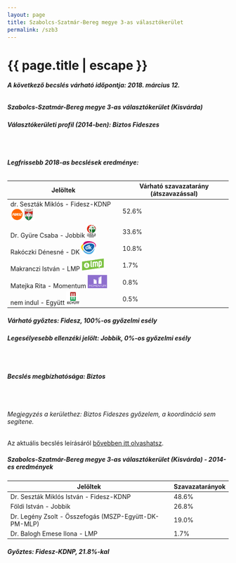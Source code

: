 ```yaml
---
layout: page
title: Szabolcs-Szatmár-Bereg megye 3-as választókerület
permalink: /szb3
---
```


<h1 class="page-title">{{ page.title | escape }}</h1>

<div class="section">
    <div class="row">
          <div class="col s12"><h6><span><strong>A következő becslés várható időpontja: 2018. március 12.</strong></span></h6>
		  <h5>Szabolcs-Szatmár-Bereg megye 3-as választókerület (Kisvárda)</h5>
<h6><strong>Választókerületi profil (2014-ben): <span id="profil">Biztos Fideszes</span></strong></h6>
<br/>
<h6><strong>Legfrissebb 2018-as becslések eredménye:</strong></h6>
<table class="striped">
              <thead>
                <tr>
                    <th>Jelöltek</th>
                    <th>Várható szavazatarány (átszavazással)</th>
                </tr>
              </thead>
              <tbody>
             <tr>
                  <td>dr. Seszták Miklós - Fidesz-KDNP <img src="images/fideszkdnp_logo.png" style="width:55px;height:30px;"></td>
				  <td id="id_fidesz">52.6%</td>
			</tr>
			<tr><td>Dr. Gyüre Csaba - Jobbik <img src="images/jobbik_logo.png" style="width:23px;height:30px;"></td><td id="id_jobbik">33.6%</td></tr>
<tr>
                  <td>Rakóczki Dénesné - DK <img src="images/dk_logo.png" style="width:34px;height:30px;"></td>
				  <td id="id_baloldal">10.8%</td>
			</tr>
			<tr>
                  <td>Makranczi István - LMP <img src="images/lmp_logo.png" style="width:52px;height:30px;"></td>
				  <td id="lmp">1.7%</td>
			</tr>
			<tr>
				  <td>Matejka Rita - Momentum <img src="images/momentum_logo.png" style="width:44px;height:30px;"></td>
				  <td id="id_momentum">0.8%</td>
			</tr>
<tr>
<td>nem indul -  Együtt <img src="images/egyutt_logo.png" style="width:31px;height:30px;"></td>
<td id="id_egyutt">0.5%</td>
</tr>                
              </tbody>
            </table>
			<h5>Várható győztes: <span id="gyoztes">Fidesz, </span><span id="esely">100%</span><span>-os győzelmi esély</span></h5>
			<h6><strong>Legesélyesebb ellenzéki jelölt: <span id="masodik">Jobbik, </span><span id="esely2">0%</span><span>-os győzelmi esély</span></strong></h6>
			<br/>
			<h6><strong>Becslés megbízhatósága: Biztos</strong></h6>
<br/><h6>Megjegyzés a kerülethez: Biztos Fideszes győzelem, a koordináció sem segítene.</h6>
<p>Az aktuális becslés leírásáról <a href="../metodologia#0305">bővebben itt olvashatsz</a>.</p>
          </div>
    </div>
</div>

<div class="section">
    <div class="row">
          <div class="col s12">
		  <h5>Szabolcs-Szatmár-Bereg megye 3-as választókerület (Kisvárda) - 2014-es eredmények</h5>
            <table class="striped">
              <thead>
                <tr>
                    <th>Jelöltek</th>
                    <th>Szavazatarányok</th>
                </tr>
              </thead>
              <tbody>
             <tr>
                  <td>Dr. Seszták Miklós István - Fidesz-KDNP</td>
				  <td>48.6%</td>
			</tr>
			<tr>
			      <td>Földi István - Jobbik</td>
				  <td>26.8%</td>
			</tr>
			<tr>
			      <td>Dr. Legény Zsolt - Összefogás (MSZP-Együtt-DK-PM-MLP)</td>
				  <td>19.0%</td>  
			</tr>
			<tr>
				  <td>Dr. Balogh Emese Ilona - LMP</td>
				  <td>1.7%</td>
			</tr>  	
              </tbody>
            </table>
			<h5>Győztes: Fidesz-KDNP, 21.8%-kal</h5>
          </div>
    </div>
</div>
